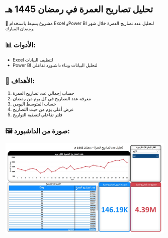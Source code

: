 # تحليل تصاريح العمرة في رمضان 1445 هـ

📌 مشروع بسيط باستخدام Excel وPower BI لتحليل عدد تصاريح العمرة خلال شهر رمضان المبارك.

## 📊 الأدوات:
- Excel لتنظيف البيانات
- Power BI لتحليل البيانات وبناء داشبورد تفاعلي

## 🎯 الأهداف:
1. حساب إجمالي عدد تصاريح العمرة
2. معرفة عدد التصاريح في كل يوم من رمضان
3. حساب المتوسط اليومي
4. عرض أعلى يوم من حيث التصاريح
5. فلتر تفاعلي لتصفية التواريخ

## 🖼️ صورة من الداشبورد:

![Dashboard](Dashboard.jpeg)
